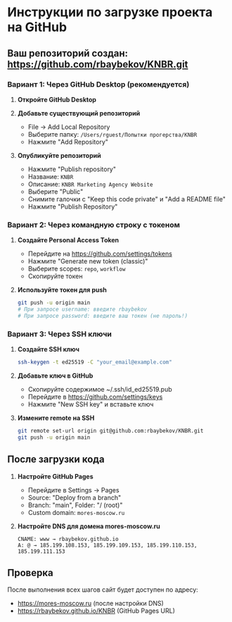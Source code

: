 # Инструкции по загрузке проекта на GitHub

## Ваш репозиторий создан: https://github.com/rbaybekov/KNBR.git

### Вариант 1: Через GitHub Desktop (рекомендуется)

1. **Откройте GitHub Desktop**
2. **Добавьте существующий репозиторий**
   - File → Add Local Repository
   - Выберите папку: `/Users/rguest/Попытки прогерства/KNBR`
   - Нажмите "Add Repository"

3. **Опубликуйте репозиторий**
   - Нажмите "Publish repository"
   - Название: `KNBR`
   - Описание: `KNBR Marketing Agency Website`
   - Выберите "Public"
   - Снимите галочки с "Keep this code private" и "Add a README file"
   - Нажмите "Publish Repository"

### Вариант 2: Через командную строку с токеном

1. **Создайте Personal Access Token**
   - Перейдите на https://github.com/settings/tokens
   - Нажмите "Generate new token (classic)"
   - Выберите scopes: `repo`, `workflow`
   - Скопируйте токен

2. **Используйте токен для push**
   ```bash
   git push -u origin main
   # При запросе username: введите rbaybekov
   # При запросе password: введите ваш токен (не пароль!)
   ```

### Вариант 3: Через SSH ключи

1. **Создайте SSH ключ**
   ```bash
   ssh-keygen -t ed25519 -C "your_email@example.com"
   ```

2. **Добавьте ключ в GitHub**
   - Скопируйте содержимое ~/.ssh/id_ed25519.pub
   - Перейдите в https://github.com/settings/keys
   - Нажмите "New SSH key" и вставьте ключ

3. **Измените remote на SSH**
   ```bash
   git remote set-url origin git@github.com:rbaybekov/KNBR.git
   git push -u origin main
   ```

## После загрузки кода

1. **Настройте GitHub Pages**
   - Перейдите в Settings → Pages
   - Source: "Deploy from a branch"
   - Branch: "main", Folder: "/ (root)"
   - Custom domain: `mores-moscow.ru`

2. **Настройте DNS для домена mores-moscow.ru**
   ```
   CNAME: www → rbaybekov.github.io
   A: @ → 185.199.108.153, 185.199.109.153, 185.199.110.153, 185.199.111.153
   ```

## Проверка

После выполнения всех шагов сайт будет доступен по адресу:
- https://mores-moscow.ru (после настройки DNS)
- https://rbaybekov.github.io/KNBR (GitHub Pages URL)
